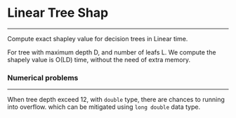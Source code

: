 # Linear Tree Shap
---
Compute exact shapley value for decision trees in Linear time.

For tree with maximum depth D, and number of leafs L. 
We compute the shapely value is O(LD) time, without the need of extra memory.

### Numerical problems
---
When tree depth exceed 12, with `double` type, there are chances to running into overflow.
which can be mitigated using `long double` data type.


